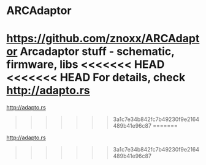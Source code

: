 ARCAdaptor
==========
https://github.com/znoxx/ARCAdaptor
Arcadaptor stuff - schematic, firmware, libs
<<<<<<< HEAD
<<<<<<< HEAD
For details, check http://adapto.rs
=======

http://adapto.rs
>>>>>>> 3a1c7e34b842fc7b49230f9e2164489b41e96c87
=======

http://adapto.rs
>>>>>>> 3a1c7e34b842fc7b49230f9e2164489b41e96c87
